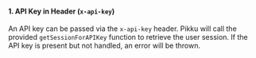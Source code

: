 #### 1. API Key in Header (`x-api-key`)

An API key can be passed via the `x-api-key` header. Pikku will call the provided `getSessionForAPIKey` function to retrieve the user session. If the API key is present but not handled, an error will be thrown.
